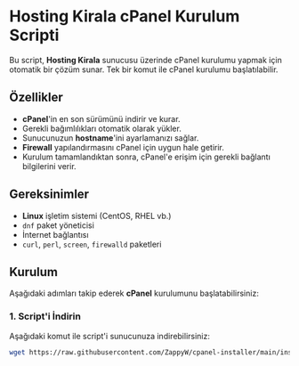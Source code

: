 # Hosting Kirala cPanel Kurulum Scripti

Bu script, **Hosting Kirala** sunucusu üzerinde cPanel kurulumu yapmak için otomatik bir çözüm sunar. Tek bir komut ile cPanel kurulumu başlatılabilir.

## Özellikler

- **cPanel**'in en son sürümünü indirir ve kurar.
- Gerekli bağımlılıkları otomatik olarak yükler.
- Sunucunuzun **hostname**'ini ayarlamanızı sağlar.
- **Firewall** yapılandırmasını cPanel için uygun hale getirir.
- Kurulum tamamlandıktan sonra, cPanel'e erişim için gerekli bağlantı bilgilerini verir.

## Gereksinimler

- **Linux** işletim sistemi (CentOS, RHEL vb.)
- `dnf` paket yöneticisi
- İnternet bağlantısı
- `curl`, `perl`, `screen`, `firewalld` paketleri

## Kurulum

Aşağıdaki adımları takip ederek **cPanel** kurulumunu başlatabilirsiniz:

### 1. Script'i İndirin

Aşağıdaki komut ile script'i sunucunuza indirebilirsiniz:

```bash
wget https://raw.githubusercontent.com/ZappyW/cpanel-installer/main/install.sh -O cpanel-install.sh
